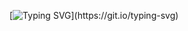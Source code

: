 [![Typing SVG](https://readme-typing-svg.demolab.com?font=Fira+Code&pause=1000&random=false&width=435&lines=Hi+i+am+Simran%2C+a+Security+Engineer;having+4+years+of+experience.)](https://git.io/typing-svg)
